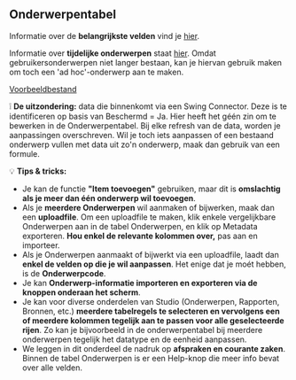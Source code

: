 ## Onderwerpentabel

Informatie over de **belangrijkste velden** vind je [hier](https://github.com/provinciesincijfers/JiveDocumentation/blob/master/03.%20Onderwerpentabel/Informatie%20over%20de%20belangrijkste%20velden.md).

Informatie over **tijdelijke onderwerpen** staat [hier](https://github.com/provinciesincijfers/JiveDocumentation/blob/master/03.%20Onderwerpentabel/Tijdelijke%20onderwerpen.md). Omdat gebruikersonderwerpen niet langer bestaan, kan je hiervan gebruik maken om toch een &#39;ad hoc&#39;-onderwerp aan te maken.

[Voorbeeldbestand](https://github.com/provinciesincijfers/JiveDocumentation/blob/master/03.%20Onderwerpentabel/01%20vb%20beschrijvende%20info.xlsx)

❕ **De uitzondering:** data die binnenkomt via een Swing Connector. Deze is te identificeren op basis van Beschermd = Ja. Hier heeft het géén zin om te bewerken in de Onderwerpentabel. Bij elke refresh van de data, worden je aanpassingen overschreven. Wil je toch iets aanpassen of een bestaand onderwerp vullen met data uit zo&#39;n onderwerp, maak dan gebruik van een formule.

💡 **Tips &amp; tricks:**

- Je kan de functie **&quot;Item toevoegen&quot;** gebruiken, maar dit is **omslachtig als je meer dan één onderwerp wil toevoegen**.
- Als je **meerdere Onderwerpen** wil aanmaken of bijwerken, maak dan een **uploadfile**. Om een uploadfile te maken, klik enkele vergelijkbare Onderwerpen aan in de tabel Onderwerpen, en klik op Metadata exporteren. **Hou enkel de relevante kolommen over,** pas aan en importeer.
- Als je Onderwerpen aanmaakt of bijwerkt via een uploadfile, laadt dan **enkel de velden op die je wil aanpassen**. Het enige dat je moét hebben, is de **Onderwerpcode**.
- Je kan **Onderwerp-informatie importeren en exporteren via de knoppen onderaan het scherm**.
- Je kan voor diverse onderdelen van Studio (Onderwerpen, Rapporten, Bronnen, etc.) **meerdere tabelregels te selecteren en vervolgens een of meerdere kolommen tegelijk aan te passen voor alle geselecteerde rijen**. Zo kan je bijvoorbeeld in de onderwerpentabel bij meerdere onderwerpen tegelijk het datatype en de eenheid aanpassen.
- We leggen in dit onderdeel de nadruk op **afspraken en courante zaken**. Binnen de tabel Onderwerpen is er een Help-knop die meer info bevat over alle velden.
